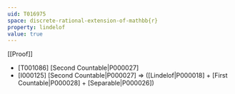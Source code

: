 ```yaml
---
uid: T016975
space: discrete-rational-extension-of-mathbb{r}
property: lindelof
value: true
---
```

[[Proof]]

* [T001086] [Second Countable|P000027]
* [I000125] [Second Countable|P000027] => ([Lindelof|P000018] + [First Countable|P000028] + [Separable|P000026])

